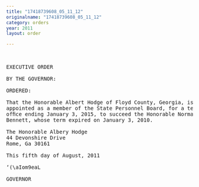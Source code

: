 ```yaml
---
title: "17418739608_05_11_12"
originalname: "17418739608_05_11_12"
category: orders
year: 2011
layout: order

---
```

<pre>
 

EXECUTIVE ORDER

BY THE GOVERNOR:

ORDERED:

That the Honorable Albert Hodge of Floyd County, Georgia, is
appointed as a member of the State Personnel Board, for a term of
ofﬁce ending January 3, 2015, to succeed the Honorable Norman
Bennett, whose term expired on January 3, 2010.

The Honorable Albery Hodge
44 Devonshire Drive
Rome, Ga 30161

This fifth day of August, 2011

‘(\aIom9eaL

GOVERNOR

</pre>
